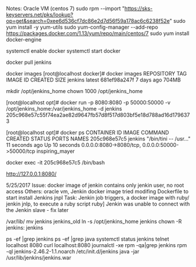 Notes:
Oracle VM (centos 7)
sudo rpm --import "https://sks-keyservers.net/pks/lookup?op=get&search=0xee6d536cf7dc86e2d7d56f59a178ac6c6238f52e"
sudo yum install -y yum-utils
sudo yum-config-manager --add-repo https://packages.docker.com/1.13/yum/repo/main/centos/7
sudo yum install docker-engine

systemctl enable docker
systemctl start docker

docker pull jenkins

docker images
[root@localhost docker]# docker images
REPOSITORY          TAG                 IMAGE ID            CREATED             SIZE
jenkins             latest              681ef98a247f        7 days ago          704MB

mkdir /opt/jenkins_home
chown 1000 /opt/jenkins_home

[root@localhost opt]# docker run -p 8080:8080 -p 50000:50000 -v /opt/jenkins_home:/var/jenkins_home -d jenkins
205c968e57c55f74ea2ae82d9647fb57d8f517d803bf5e18d788ad16d1796373

[root@localhost opt]# docker ps
CONTAINER ID        IMAGE               COMMAND                  CREATED             STATUS              PORTS                                              NAMES
205c968e57c5        jenkins             "/bin/tini -- /usr..."   11 seconds ago      Up 10 seconds       0.0.0.0:8080->8080/tcp, 0.0.0.0:50000->50000/tcp   inspiring_mayer

docker exec -it 205c968e57c5 /bin/bash


http://127.0.0.1:8080/

5/25/2017
Issue: docker image of jenkin contains only jenkin user, no root access
Others: oracle vm, Jenkin docker image
tried modifing Dockerfile to start install Jenkins jnpl
Task: Jenkin job triggers, a docker image with ruby/ jenkin jnlp, to execute a ruby script ruby] Jenkin was unable to connect with the Jenkin slave - fix later

/var/lib/
mv jenkins jenkins_old
ln -s /opt/jenkins_home jenkins
chown -R jenkins: jenkins

ps -ef |grep jenkins
ps -ef |grep java
systemctl status jenkins
telnet localhost 8080
curl localhost:8080
journalctl -xe
rpm -qa|grep jenkins
rpm -ql jenkins-2.46.2-1.1.noarch
/etc/init.d/jenkins
 java -jar /usr/lib/jenkins/jenkins.war

